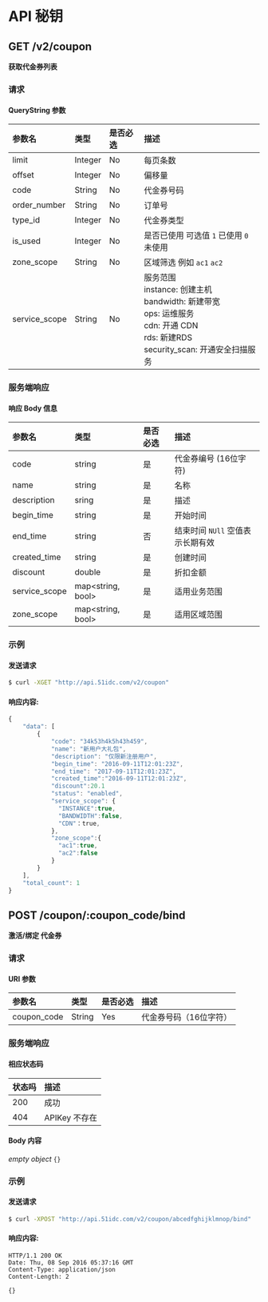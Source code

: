 # API 秘钥

<!-- toc -->

## GET /v2/coupon

**获取代金券列表**

### 请求

#### QueryString 参数

|参数名 | 类型 | 是否必选 | 描述 |
| :-- | :-- | :-- | :-- |
| limit | Integer | No | 每页条数 |
| offset |  Integer | No | 偏移量 |
| code | String | No | 代金券号码 |
| order_number| String| No | 订单号|
| type_id | Integer | No | 代金券类型|
| is_used| Integer | No | 是否已使用 可选值 `1` 已使用  `0` 未使用|
| zone_scope| String | No | 区域筛选 例如 `ac1` `ac2` |
| service_scope| String | No | 服务范围 <br>instance: 创建主机 <br>bandwidth: 新建带宽 <br>ops: 运维服务 <br>cdn: 开通 CDN <br>rds: 新建RDS <br>security_scan: 开通安全扫描服务  |

### 服务端响应

#### 响应 Body 信息

|参数名 | 类型 | 是否必选 | 描述 |
| :-- | :-- | :-- | :-- |
|code|string|是|代金券编号 (16位字符)|
|name|string|是|名称|
|description|sring|是|描述|
|begin_time|string|是|开始时间|
|end_time|string|否|结束时间 `NUll` 空值表示长期有效|
|created_time|string|是|创建时间|
|discount|double|是| 折扣金额|
|service_scope|map<string, bool>|是|适用业务范围 |
|zone_scope|map<string, bool>|是|适用区域范围|

### 示例

#### 发送请求

```bash
$ curl -XGET "http://api.51idc.com/v2/coupon"
```

#### 响应内容:

```js
{
    "data": [
        {
            "code": "34k53h4k5h43h459",
            "name": "新用户大礼包",
            "description": "仅限新注册用户",
            "begin_time": "2016-09-11T12:01:23Z",
            "end_time": "2017-09-11T12:01:23Z",
            "created_time":"2016-09-11T12:01:23Z",
            "discount":20.1
            "status": "enabled",
            "service_scope": {
              "INSTANCE":true,
              "BANDWIDTH":false,
              "CDN"：true,
            },
            "zone_scope":{
              "ac1":true,
              "ac2":false
            }
        }
    ],
    "total_count": 1
}
```


## POST /coupon/:coupon_code/bind

**激活/绑定 代金券**


### 请求

#### URI 参数

|参数名 | 类型 | 是否必选 | 描述 |
| :-- | :-- | :-- | :-- |
| coupon_code | String | Yes | 代金券号码（16位字符） |

### 服务端响应

#### 相应状态码
|状态吗 | 描述 |
| :-- | :-- |
|200|成功|
|404|APIKey 不存在|

#### Body 内容

_empty object_
`{}`

### 示例
#### 发送请求

```bash
$ curl -XPOST "http://api.51idc.com/v2/coupon/abcedfghijklmnop/bind"
```
#### 响应内容:


```
HTTP/1.1 200 OK
Date: Thu, 08 Sep 2016 05:37:16 GMT
Content-Type: application/json
Content-Length: 2

{}
```



